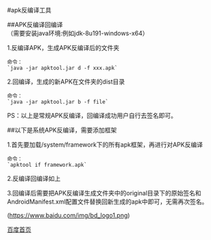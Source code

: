 #apk反编译工具


##APK反编译回编译<br>
（需要安装java环境:例如jdk-8u191-windows-x64）

1.反编译APK，生成APK反编译后的文件夹<br>

```
命令：
`java -jar apktool.jar d -f xxx.apk`

```

2.回编译，生成的新APK在文件夹的dist目录<br>

```
命令：
`java -jar apktool.jar b -f file`

```

PS：以上是常规APK反编译，回编译成功用户自行去签名即可。

##以下是系统APK反编译，需要添加框架

1.首先要加载/system/framework下的所有apk框架，再进行对APK反编译<br>

```
命令：
`apktool if framework.apk`
```

2.反编译回编译如上

3.回编译后需要把APK反编译生成文件夹中的original目录下的原始签名和AndroidManifest.xml配置文件替换回新生成的apk中即可，无需再次签名。


(https://www.baidu.com/img/bd_logo1.png)  

[百度首页](https://www.baidu.com/) 

